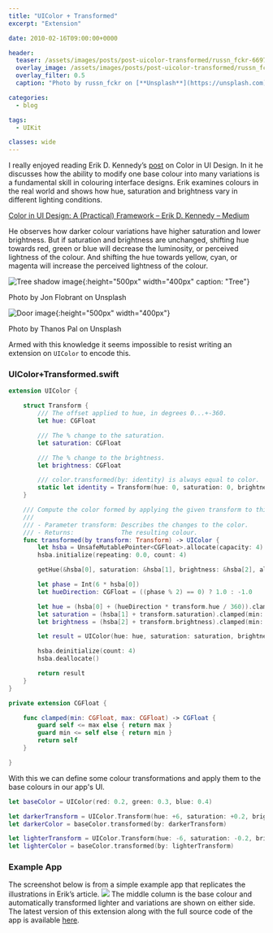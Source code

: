 ```yaml
---
title: "UIColor + Transformed"
excerpt: "Extension"

date: 2010-02-16T09:00:00+0000

header:
  teaser: /assets/images/posts/post-uicolor-transformed/russn_fckr-66974-unsplash.jpg
  overlay_image: /assets/images/posts/post-uicolor-transformed/russn_fckr-66974-unsplash.jpg
  overlay_filter: 0.5
  caption: "Photo by russn_fckr on [**Unsplash**](https://unsplash.com)"

categories:
  - blog

tags:
  - UIKit

classes: wide
---
```

I really enjoyed reading Erik D. Kennedy’s [post](https://medium.com/@erikdkennedy/color-in-ui-design-a-practical-framework-e18cacd97f9e) on Color in UI Design. In it he discusses how the ability to modify one base colour into many variations is a fundamental skill in colouring interface designs. Erik examines colours in the real world and shows how hue, saturation and brightness vary in different lighting conditions.

[Color in UI Design: A (Practical) Framework – Erik D. Kennedy – Medium](https://medium.com/@erikdkennedy/color-in-ui-design-a-practical-framework-e18cacd97f9e)

He observes how darker colour variations have higher saturation and lower brightness. But if saturation and brightness are unchanged, shifting hue towards red, green or blue will decrease the luminosity, or perceived lightness of the colour. And shifting the hue towards yellow, cyan, or magenta will increase the perceived lightness of the colour.

![Tree shadow image](/assets/images/posts/post-uicolor-transformed/jon-flobrant-229724-unsplash.jpg){:height="500px" width="400px" caption: "Tree"}

Photo by Jon Flobrant on Unsplash

![Door image](/assets/images/posts/post-uicolor-transformed/thanos-pal-1146444-unsplash.jpg){:height="500px" width="400px"}

Photo by Thanos Pal on Unsplash


Armed with this knowledge it seems impossible to resist writing an extension on `UIColor` to encode this.

### UIColor+Transformed.swift
```swift
extension UIColor {

    struct Transform {
        /// The offset applied to hue, in degrees 0...+-360.
        let hue: CGFloat

        /// The % change to the saturation.
        let saturation: CGFloat

        /// The % change to the brightness.
        let brightness: CGFloat

        /// color.transformed(by: identity) is always equal to color.
        static let identity = Transform(hue: 0, saturation: 0, brightness: 0)
    }

    /// Compute the color formed by applying the given transform to this color.
    ///
    /// - Parameter transform: Describes the changes to the color.
    /// - Returns:             The resulting colour.
    func transformed(by transform: Transform) -> UIColor {
        let hsba = UnsafeMutablePointer<CGFloat>.allocate(capacity: 4)
        hsba.initialize(repeating: 0.0, count: 4)

        getHue(&hsba[0], saturation: &hsba[1], brightness: &hsba[2], alpha: &hsba[3])

        let phase = Int(6 * hsba[0])
        let hueDirection: CGFloat = ((phase % 2) == 0) ? 1.0 : -1.0

        let hue = (hsba[0] + (hueDirection * transform.hue / 360)).clamped(min: 0, max: 1)
        let saturation = (hsba[1] + transform.saturation).clamped(min: 0, max: 1)
        let brightness = (hsba[2] + transform.brightness).clamped(min: 0, max: 1)

        let result = UIColor(hue: hue, saturation: saturation, brightness: brightness, alpha: hsba[3])

        hsba.deinitialize(count: 4)
        hsba.deallocate()

        return result
    }
}

private extension CGFloat {

    func clamped(min: CGFloat, max: CGFloat) -> CGFloat {
        guard self <= max else { return max }
        guard min <= self else { return min }
        return self
    }

}

```

With this we can define some colour transformations and apply them to the base colours in our app's UI.
```swift
let baseColor = UIColor(red: 0.2, green: 0.3, blue: 0.4)

let darkerTransform = UIColor.Transform(hue: +6, saturation: +0.2, brightness: -0.3)
let darkerColor = baseColor.transformed(by: darkerTransform)

let lighterTransform = UIColor.Transform(hue: -6, saturation: -0.2, brightness: +0.3)
let lighterColor = baseColor.transformed(by: lighterTransform)
```

### Example App
The screenshot below is from a simple example app that replicates the illustrations in Erik’s article.
![](/assets/images/posts/post-uicolor-transformed/screenshot.png)
The middle column is the base colour and automatically transformed lighter and variations are shown on either side. The latest version of this extension along with the full source code of the app is available [here](https://github.com/rcharlton/ColorTransform). 
